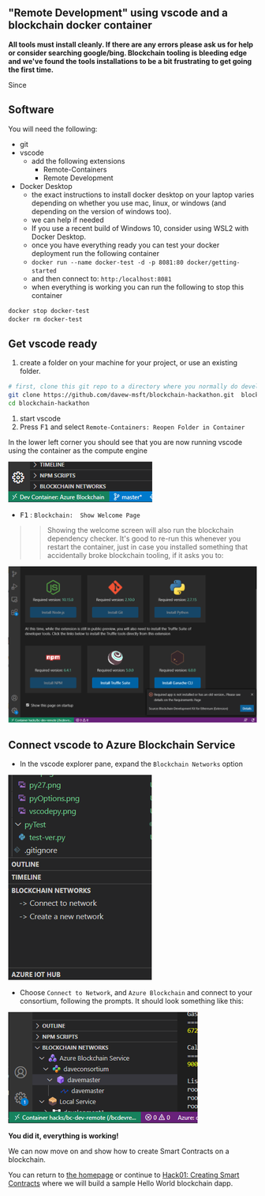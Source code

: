 ## "Remote Development" using vscode and a blockchain docker container

**All tools must install cleanly.  If there are any errors please ask us for help or consider searching google/bing.  Blockchain tooling is bleeding edge and we've found the tools installations to be a bit frustrating to get going the first time.**

Since 

## Software

You will need the following:  

* git
* vscode
  * add the following extensions
    * Remote-Containers
    * Remote Development
* Docker Desktop
  * the exact instructions to install docker desktop on your laptop varies depending on whether you use mac, linux, or windows (and depending on the version of windows too).  
  * we can help if needed
  * If you use a recent build of Windows 10, consider using WSL2 with Docker Desktop.  
  * once you have everything ready you can test your docker deployment run the following container
  * `docker run --name docker-test -d -p 8081:80 docker/getting-started`
  * and then connect to:  `http:/localhost:8081`
  * when everything is working you can run the following to stop this container

```bash
docker stop docker-test
docker rm docker-test
```

## Get vscode ready

1. create a folder on your machine for your project, or use an existing folder.  

```bash
# first, clone this git repo to a directory where you normally do development
git clone https://github.com/davew-msft/blockchain-hackathon.git  blockchain-hackathon
cd blockchain-hackathon
```
1. start vscode
1. Press <kbd>F1</kbd> and select `Remote-Containers: Reopen Folder in Container`

In the lower left corner you should see that you are now running vscode using the container as the compute engine

![](../img/vscode8.png)

* <kbd>F1</kbd> :  `Blockchain:  Show Welcome Page`
>> Showing the welcome screen will also run the blockchain dependency checker.  It's good to re-run this whenever you restart the container, just in case you installed something that accidentally broke blockchain tooling, if it asks you to:  


![](../img/vscode3.png)


## Connect vscode to Azure Blockchain Service


* In the vscode explorer pane, expand the `Blockchain Networks` option

![](../img/vscodeexp.png)

* Choose `Connect to Network`, and `Azure Blockchain` and connect to your consortium, following the prompts. It should look something like this:  

![](../img/vscode5.png)

**You did it, everything is working!**

We can now move on and show how to create Smart Contracts on a blockchain.  

You can return to [the homepage](./README.md) or continue to [Hack01:  Creating Smart Contracts](../labs/SmartContractIdeation/SmartContracts.md) where we will build a sample Hello World blockchain dapp.  



